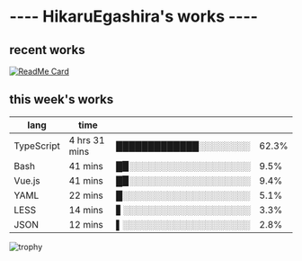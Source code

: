 # ---- HikaruEgashira's works ----

## recent works

[![ReadMe Card](https://github-readme-stats.vercel.app/api/pin/?username=twin-te&repo=twinte-front)](https://github.com/twin-te/twinte-front)

## this week's works

| lang        | time           |                       |        |
| ----------- | -------------- | --------------------- | ------ |
| TypeScript  | 4 hrs 31 mins  | █████████████░░░░░░░░ |  62.3% |
| Bash        | 41 mins        | █▉░░░░░░░░░░░░░░░░░░░ |   9.5% |
| Vue.js      | 41 mins        | █▉░░░░░░░░░░░░░░░░░░░ |   9.4% |
| YAML        | 22 mins        | █░░░░░░░░░░░░░░░░░░░░ |   5.1% |
| LESS        | 14 mins        | ▋░░░░░░░░░░░░░░░░░░░░ |   3.3% |
| JSON        | 12 mins        | ▌░░░░░░░░░░░░░░░░░░░░ |   2.8% |

![trophy](https://github-profile-trophy.vercel.app/?username=HikaruEgashira&theme=onedark)
